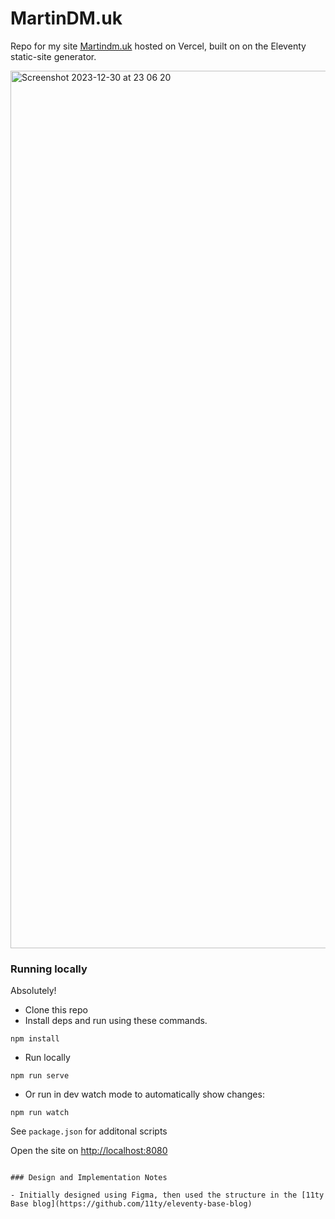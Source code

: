 # MartinDM.uk

Repo for my site [Martindm.uk](http://martindm.uk/) hosted on Vercel, built on on the Eleventy static-site generator.

<img width="1404" alt="Screenshot 2023-12-30 at 23 06 20" src="https://github.com/MartinDM/martindm.uk/assets/7467069/1b91151a-26e6-42f5-842b-35a14a310156">

### Running locally

Absolutely!

- Clone this repo
- Install deps and run using these commands.

```
npm install
```

- Run locally

```
npm run serve
```

- Or run in dev watch mode to automatically show changes:

```
npm run watch
```

See `package.json` for additonal scripts

Open the site on [http://localhost:8080](http://localhost:8080)

```

### Design and Implementation Notes

- Initially designed using Figma, then used the structure in the [11ty Base blog](https://github.com/11ty/eleventy-base-blog)
```
